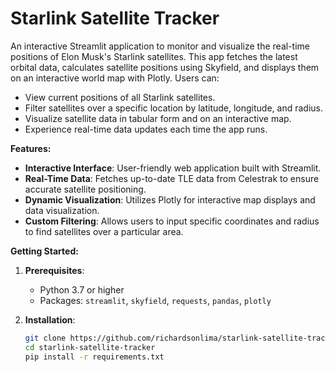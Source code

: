 # Starlink Satellite Tracker

An interactive Streamlit application to monitor and visualize the real-time positions of Elon Musk's Starlink satellites. This app fetches the latest orbital data, calculates satellite positions using Skyfield, and displays them on an interactive world map with Plotly. Users can:

- View current positions of all Starlink satellites.
- Filter satellites over a specific location by latitude, longitude, and radius.
- Visualize satellite data in tabular form and on an interactive map.
- Experience real-time data updates each time the app runs.

**Features:**

- **Interactive Interface**: User-friendly web application built with Streamlit.
- **Real-Time Data**: Fetches up-to-date TLE data from Celestrak to ensure accurate satellite positioning.
- **Dynamic Visualization**: Utilizes Plotly for interactive map displays and data visualization.
- **Custom Filtering**: Allows users to input specific coordinates and radius to find satellites over a particular area.

**Getting Started:**

1. **Prerequisites**:

   - Python 3.7 or higher
   - Packages: `streamlit`, `skyfield`, `requests`, `pandas`, `plotly`

2. **Installation**:

   ```bash
   git clone https://github.com/richardsonlima/starlink-satellite-tracker.git
   cd starlink-satellite-tracker
   pip install -r requirements.txt
   ```
